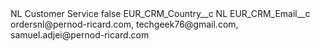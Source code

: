 <?xml version="1.0" encoding="UTF-8"?>
<CustomMetadata xmlns="http://soap.sforce.com/2006/04/metadata" xmlns:xsi="http://www.w3.org/2001/XMLSchema-instance" xmlns:xsd="http://www.w3.org/2001/XMLSchema">
    <label>NL Customer Service</label>
    <protected>false</protected>
    <values>
        <field>EUR_CRM_Country__c</field>
        <value xsi:type="xsd:string">NL</value>
    </values>
    <values>
        <field>EUR_CRM_Email__c</field>
        <value xsi:type="xsd:string">ordersnl@pernod-ricard.com, techgeek76@gmail.com, samuel.adjei@pernod-ricard.com</value>
    </values>
</CustomMetadata>
